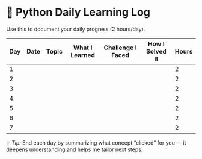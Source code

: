 # 🧠 Python Daily Learning Log

Use this to document your daily progress (2 hours/day).

| Day | Date | Topic | What I Learned | Challenge I Faced | How I Solved It | Hours |
|-----|------|--------|----------------|-------------------|------------------|--------|
| 1 | | | | | | 2 |
| 2 | | | | | | 2 |
| 3 | | | | | | 2 |
| 4 | | | | | | 2 |
| 5 | | | | | | 2 |
| 6 | | | | | | 2 |
| 7 | | | | | | 2 |

💡 *Tip:* End each day by summarizing what concept “clicked” for you — it deepens understanding and helps me tailor next steps.
